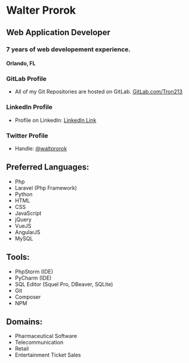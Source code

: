 # Walter Prorok
## Web Application Developer
### 7 years of web developement experience.
#### Orlando, FL

### GitLab Profile
* All of my Git Repositories are hosted on GitLab.
[GitLab.com/Tron213](https://gitlab.com/Tron213)

### LinkedIn Profile
* Profile on LinkedIn: 
[LinkedIn Link](https://www.linkedin.com/in/walter-prorok/)

### Twitter Profile
* Handle: [@waltprorok](https://twitter.com/waltprorok)


## Preferred Languages:
* Php
* Laravel (Php Framework)
* Python
* HTML
* CSS
* JavaScript
* jQuery
* VueJS
* AngularJS
* MySQL

## Tools:
* PhpStorm (IDE)
* PyCharm (IDE)
* SQL Editor (Squel Pro, DBeaver, SQLite)
* Git
* Composer
* NPM

## Domains:
* Pharmaceutical Software
* Telecommunication
* Retail
* Entertainment Ticket Sales
